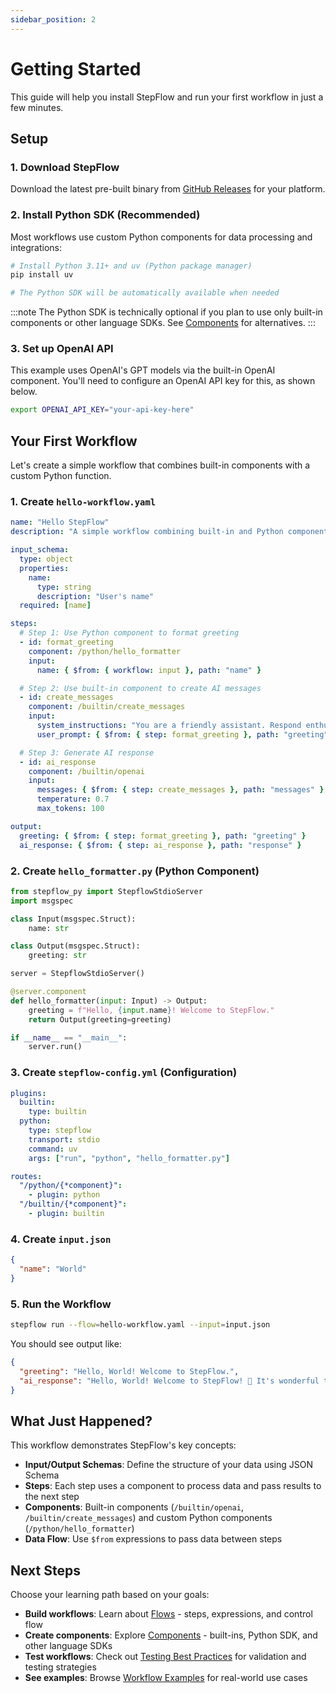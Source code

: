 ```yaml
---
sidebar_position: 2
---
```


# Getting Started

This guide will help you install StepFlow and run your first workflow in just a few minutes.

## Setup

### 1. Download StepFlow

Download the latest pre-built binary from [GitHub Releases](https://github.com/riptano/stepflow/releases) for your platform.

### 2. Install Python SDK (Recommended)

Most workflows use custom Python components for data processing and integrations:

```bash
# Install Python 3.11+ and uv (Python package manager)
pip install uv

# The Python SDK will be automatically available when needed
```

:::note
The Python SDK is technically optional if you plan to use only built-in components or other language SDKs.
See [Components](./components/index.md) for alternatives.
:::

### 3. Set up OpenAI API

This example uses OpenAI's GPT models via the built-in OpenAI component.
You'll need to configure an OpenAI API key for this, as shown below.

```bash
export OPENAI_API_KEY="your-api-key-here"
```

## Your First Workflow

Let's create a simple workflow that combines built-in components with a custom Python function.

### 1. Create `hello-workflow.yaml`

```yaml
name: "Hello StepFlow"
description: "A simple workflow combining built-in and Python components"

input_schema:
  type: object
  properties:
    name:
      type: string
      description: "User's name"
  required: [name]

steps:
  # Step 1: Use Python component to format greeting
  - id: format_greeting
    component: /python/hello_formatter
    input:
      name: { $from: { workflow: input }, path: "name" }

  # Step 2: Use built-in component to create AI messages
  - id: create_messages
    component: /builtin/create_messages
    input:
      system_instructions: "You are a friendly assistant. Respond enthusiastically to greetings."
      user_prompt: { $from: { step: format_greeting }, path: "greeting" }

  # Step 3: Generate AI response
  - id: ai_response
    component: /builtin/openai
    input:
      messages: { $from: { step: create_messages }, path: "messages" }
      temperature: 0.7
      max_tokens: 100

output:
  greeting: { $from: { step: format_greeting }, path: "greeting" }
  ai_response: { $from: { step: ai_response }, path: "response" }
```

### 2. Create `hello_formatter.py` (Python Component)

```python
from stepflow_py import StepflowStdioServer
import msgspec

class Input(msgspec.Struct):
    name: str

class Output(msgspec.Struct):
    greeting: str

server = StepflowStdioServer()

@server.component
def hello_formatter(input: Input) -> Output:
    greeting = f"Hello, {input.name}! Welcome to StepFlow."
    return Output(greeting=greeting)

if __name__ == "__main__":
    server.run()
```


### 3. Create `stepflow-config.yml` (Configuration)

```yaml
plugins:
  builtin:
    type: builtin
  python:
    type: stepflow
    transport: stdio
    command: uv
    args: ["run", "python", "hello_formatter.py"]

routes:
  "/python/{*component}":
    - plugin: python
  "/builtin/{*component}":
    - plugin: builtin
```

### 4. Create `input.json`

```json
{
  "name": "World"
}
```

### 5. Run the Workflow

```bash
stepflow run --flow=hello-workflow.yaml --input=input.json
```

You should see output like:

```json
{
  "greeting": "Hello, World! Welcome to StepFlow.",
  "ai_response": "Hello, World! Welcome to StepFlow! 🎉 It's wonderful to meet you..."
}
```

## What Just Happened?

This workflow demonstrates StepFlow's key concepts:

- **Input/Output Schemas**: Define the structure of your data using JSON Schema
- **Steps**: Each step uses a component to process data and pass results to the next step
- **Components**: Built-in components (`/builtin/openai`, `/builtin/create_messages`) and custom Python components (`/python/hello_formatter`)
- **Data Flow**: Use `$from` expressions to pass data between steps

## Next Steps

Choose your learning path based on your goals:

- **Build workflows**: Learn about [Flows](./flows/index.md) - steps, expressions, and control flow
- **Create components**: Explore [Components](./components/index.md) - built-ins, Python SDK, and other language SDKs
- **Test workflows**: Check out [Testing Best Practices](./best-practices/testing.md) for validation and testing strategies
- **See examples**: Browse [Workflow Examples](./examples/) for real-world use cases
